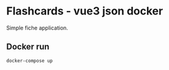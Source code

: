 # Flashcards - vue3 json docker

Simple fiche application.

## Docker run

```
docker-compose up
```